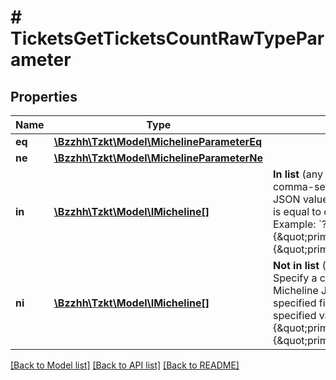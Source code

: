 # # TicketsGetTicketsCountRawTypeParameter

## Properties

Name | Type | Description | Notes
------------ | ------------- | ------------- | -------------
**eq** | [**\Bzzhh\Tzkt\Model\MichelineParameterEq**](MichelineParameterEq.md) |  | [optional]
**ne** | [**\Bzzhh\Tzkt\Model\MichelineParameterNe**](MichelineParameterNe.md) |  | [optional]
**in** | [**\Bzzhh\Tzkt\Model\IMicheline[]**](IMicheline.md) | **In list** (any of) filter mode. \\ Specify a comma-separated list of Micheline JSON values where the specified field is equal to one of the specified values.  Example: &#x60;?type.in&#x3D;{\&quot;prim\&quot;:\&quot;string\&quot;},{\&quot;prim\&quot;:\&quot;nat\&quot;}&#x60;. | [optional]
**ni** | [**\Bzzhh\Tzkt\Model\IMicheline[]**](IMicheline.md) | **Not in list** (none of) filter mode. \\ Specify a comma-separated list of Micheline JSON values where the specified field is not equal to all the specified values.  Example: &#x60;?type.ni&#x3D;{\&quot;prim\&quot;:\&quot;string\&quot;},{\&quot;prim\&quot;:\&quot;nat\&quot;}&#x60;. | [optional]

[[Back to Model list]](../../README.md#models) [[Back to API list]](../../README.md#endpoints) [[Back to README]](../../README.md)
